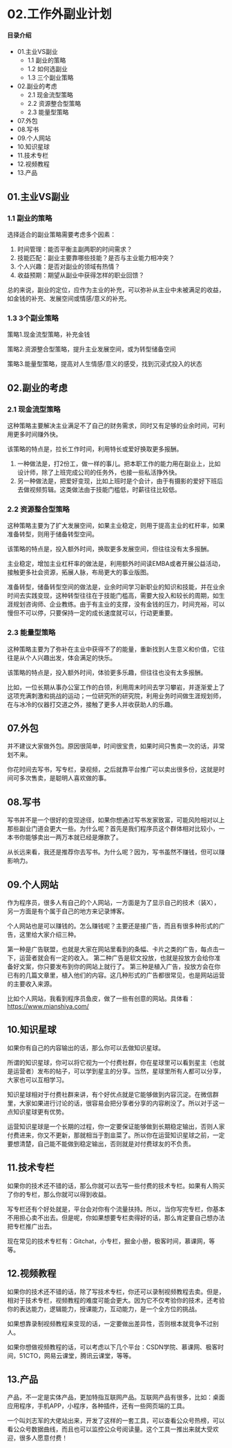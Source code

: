 # 02.工作外副业计划
#### 目录介绍
- 01.主业VS副业
  - 1.1 副业的策略
  - 1.2 如何选副业
  - 1.3 三个副业策略
- 02.副业的考虑
  - 2.1 现金流型策略
  - 2.2 资源整合型策略
  - 2.3 能量型策略
- 07.外包
- 08.写书
- 09.个人网站
- 10.知识星球
- 11.技术专栏
- 12.视频教程
- 13.产品



## 01.主业VS副业

### 1.1 副业的策略

选择适合的副业策略需要考虑多个因素：

1. 时间管理：能否平衡主副两职的时间需求？
2. 技能匹配：副业主要靠哪些技能？是否与主业能力相冲突？
3. 个人兴趣：是否对副业的领域有热情？
4. 收益预期：期望从副业中获得怎样的职业回馈？ 

总的来说，副业的定位，应作为主业的补充，可以弥补从主业中未被满足的收益，如金钱的补充、发展空间或情感/意义的补充。


### 1.3 3个副业策略

策略1.现金流型策略，补充金钱

策略2.资源整合型策略，提升主业发展空间，或为转型储备空间

策略3.能量型策略，提高对人生情感/意义的感受，找到沉浸式投入的状态

## 02.副业的考虑

### 2.1 现金流型策略

这种策略主要解决主业满足不了自己的财务需求，同时又有足够的业余时间，可利用更多时间赚外快。

该策略的特点是，拉长工作时间，利用特长或爱好换取更多报酬。

1. 一种做法是，打2份工，做一样的事儿。把本职工作的能力用在副业上，比如设计师，除了上班完成公司的任务外，也接一些私活挣外快。
2. 另一种做法是，把爱好变现，比如上班时是个会计，由于有摄影的爱好下班后去做视频剪辑。这类做法由于技能门槛低，时薪往往比较低。

### 2.2 资源整合型策略

这种策略主要为了扩大发展空间，如果主业稳定，则用于提高主业的杠杆率，如果准备转型，则用于储备转型空间。

该策略的特点是，投入额外时间，换取更多发展空间，但往往没有太多报酬。

主业稳定，增加主业杠杆率的做法是，利用额外时间读EMBA或者开展公益活动，接触更多社会资源，拓展人脉，布局更大的事业版图。

准备转型，储备转型空间的做法是，业余时间学习新职业的知识和技能，并在业余时间去实践变现，这种转型往往在于技能门槛高，需要大投入和较长的周期，如生涯规划咨询师、企业教练。由于有主业的支撑，没有金钱的压力，时间充裕，可以慢但不可以停，只要保持一定的成长速度就可以，行动更重要。

### 2.3 能量型策略

这种策略主要为了弥补在主业中获得不了的能量，重新找到人生意义和价值，它往往是从个人兴趣出发，体会满足的快乐。

该策略的特点是，投入额外时间，体验更多乐趣，但往往也没有太多报酬。

比如，一位长期从事办公室工作的白领，利用周末时间去学习攀岩，并逐渐爱上了这项充满刺激和挑战的运动；一位研究所的研究院，利用业务时间做生涯规划师，在与冰冷的仪器打交道之外，接触了更多人并收获助人的乐趣。



## 07.外包

并不建议大家做外包。原因很简单，时间很宝贵，如果时间只售卖一次的话，非常划不来。

你花时间去写书，写专栏，录视频，之后就靠平台推广可以卖出很多份，这就是时间可多次售卖，是聪明人喜欢做的事。

## 08.写书

写书并不是一个很好的变现途径，如果你想通过写书发家致富，可能风险相对以上那些副业门道会更大一些。为什么呢？首先是我们程序员这个群体相对比较小，一本书你能够卖出一两万本就已经是爆款了。

从长远来看，我还是推荐你去写书。为什么呢？因为，写书虽然不赚钱，但可以赚影响力。

## 09.个人网站

作为程序员，很多人有自己的个人网站，一方面是为了显示自己的技术（装X），另一方面是有个属于自己的地方来记录博客。

个人网站也是可以赚钱的。怎么赚钱呢？主要还是接广告，而且有很多种形式的广告，这里给大家介绍三种。

第一种是广告联盟，也就是大家在网站里看到的条幅、卡片之类的广告，每点击一下，运营者就会有一定的收入。
第二种广告是软文投放，也就是投放方会给你准备好文案，你只要发布到你的网站上就行了。
第三种是植入广告，投放方会在你已有的几篇文章里，植入他们的内容。这几种形式的广告都很常见，也是网站运营的主要收入来源。

比如个人网站，我看到程序员鱼皮，做了一些有创意的网站。具体看：https://www.mianshiya.com/

## 10.知识星球

如果你有自己的内容输出的话，那么你可以去做知识星球。

所谓的知识星球，你可以将它视为一个付费社群，你在星球里可以看到星主（也就是运营者）发布的帖子，可以学到星主的分享。当然，星球里所有人都可以分享，大家也可以互相学习。

知识星球相对于付费社群来讲，有个好优点就是它能够做到内容沉淀。在微信群里，大家如果进行讨论的话，很容易会把分享者分享的内容刷没了。所以对于这一点知识星球更有优势。

运营知识星球是一个长期的过程，你一定要保证能够做到长期稳定输出，否则人家付费进来，你又不更新，那就相当于割韭菜了。所以你在运营知识星球之前，一定要想清楚，自己能不能做到稳定输出，否则就是对付费球友的不负责。

## 11.技术专栏

如果你的技术还不错的话，那么你就可以去写一些付费的技术专栏。如果有人购买了你的专栏，那么你就可以得到收益。

写专栏还有个好处就是，平台会对你有个流量扶持。所以，当你写完专栏，你基本不用担心卖不出去。但是呢，你如果想要专栏卖得好的话，那么肯定要自己想办法把专栏推广出去。

现在常见的技术专栏有：Gitchat，小专栏，掘金小册，极客时间，慕课网，等等。

## 12.视频教程

如果你的技术还不错的话，除了写技术专栏，你还可以录制视频教程去卖。但是，相对于技术专栏，视频教程的难度可能会更大。因为它不仅考验你的技术，还考验你的表达能力，逻辑能力，授课能力，互动能力，是一个全方位的挑战。

如果想靠录制视频教程来变现的话，一定要做出差异性，否则根本就竞争不过别人。

如果你想做视频教程的话，可以考虑以下几个平台：CSDN学院、慕课网、极客时间，51CTO，网易云课堂，腾讯云课堂，等等。

## 13.产品

产品，不一定是实体产品，更加特指互联网产品。互联网产品有很多，比如：桌面应用程序，手机APP，小程序，各种插件，还有一些网页端的工具。

一个叫刘志军的大佬站出来，开发了这样的一套工具，可以查看公众号热榜，可以看公众号数据曲线，而且也可以监控公众号阅读量。这个工具一推出来就大受欢迎，很多人愿意付费！

















